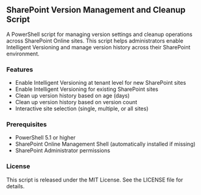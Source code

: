 ## SharePoint Version Management and Cleanup Script
A PowerShell script for managing version settings and cleanup operations across SharePoint Online sites. This script helps administrators enable Intelligent Versioning and manage version history across their SharePoint environment.

### Features
- Enable Intelligent Versioning at tenant level for new SharePoint sites
- Enable Intelligent Versioning for existing SharePoint sites
- Clean up version history based on age (days)
- Clean up version history based on version count
- Interactive site selection (single, multiple, or all sites)

### Prerequisites
- PowerShell 5.1 or higher
- SharePoint Online Management Shell (automatically installed if missing)
- SharePoint Administrator permissions

### License
This script is released under the MIT License. See the LICENSE file for details.
